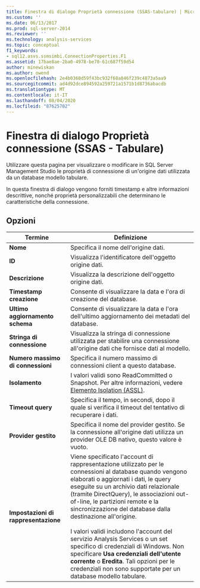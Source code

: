 ```yaml
---
title: Finestra di dialogo Proprietà connessione (SSAS-tabulare) | Microsoft Docs
ms.custom: ''
ms.date: 06/13/2017
ms.prod: sql-server-2014
ms.reviewer: ''
ms.technology: analysis-services
ms.topic: conceptual
f1_keywords:
- sql12.asvs.ssmsimbi.ConnectionProperties.F1
ms.assetid: 17bae8ae-2ba0-4978-be70-61c687f59d54
author: minewiskan
ms.author: owend
ms.openlocfilehash: 2e4b0360d59f43bc932f68a846f239c4873a5aa9
ms.sourcegitcommit: ad4d92dce894592a259721a1571b1d8736abacdb
ms.translationtype: MT
ms.contentlocale: it-IT
ms.lasthandoff: 08/04/2020
ms.locfileid: "87625702"
---
```

# <a name="connection-properties-dialog-box-ssas---tabular"></a>Finestra di dialogo Proprietà connessione (SSAS - Tabulare)
  Utilizzare questa pagina per visualizzare o modificare in SQL Server Management Studio le proprietà di connessione di un'origine dati utilizzata da un database modello tabulare.  
  
 In questa finestra di dialogo vengono forniti timestamp e altre informazioni descrittive, nonché proprietà personalizzabili che determinano le caratteristiche della connessione.  
  
## <a name="options"></a>Opzioni  
  
|Termine|Definizione|  
|----------|----------------|  
|**Nome**|Specifica il nome dell'origine dati.|  
|**ID**|Visualizza l'identificatore dell'oggetto origine dati.|  
|**Descrizione**|Visualizza la descrizione dell'oggetto origine dati.|  
|**Timestamp creazione**|Consente di visualizzare la data e l'ora di creazione del database.|  
|**Ultimo aggiornamento schema**|Consente di visualizzare la data e l'ora dell'ultimo aggiornamento dei metadati del database.|  
|**Stringa di connessione**|Visualizza la stringa di connessione utilizzata per stabilire una connessione all'origine dati che fornisce dati al modello.|  
|**Numero massimo di connessioni**|Specifica il numero massimo di connessioni client a questo database.|  
|**Isolamento**|I valori validi sono ReadCommitted o Snapshot. Per altre informazioni, vedere [Elemento Isolation &#40;ASSL&#41;](https://docs.microsoft.com/bi-reference/assl/properties/isolation-element-assl).|  
|**Timeout query**|Specifica il tempo, in secondi, dopo il quale si verifica il timeout del tentativo di recuperare i dati.|  
|**Provider gestito**|Specifica il nome del provider gestito. Se la connessione all'origine dati utilizza un provider OLE DB nativo, questo valore è vuoto.|  
|**Impostazioni di rappresentazione**|Viene specificato l'account di rappresentazione utilizzato per le connessioni al database quando vengono elaborati o aggiornati i dati, le query eseguite su un archivio dati relazionale (tramite DirectQuery), le associazioni out-of-line, le partizioni remote e la sincronizzazione del database dalla destinazione all'origine.<br /><br /> I valori validi includono l'account del servizio Analysis Services o un set specifico di credenziali di Windows. Non specificare **Usa credenziali dell'utente corrente** o **Eredita**. Tali opzioni per le credenziali non sono supportate per un database modello tabulare.|  
  
  

